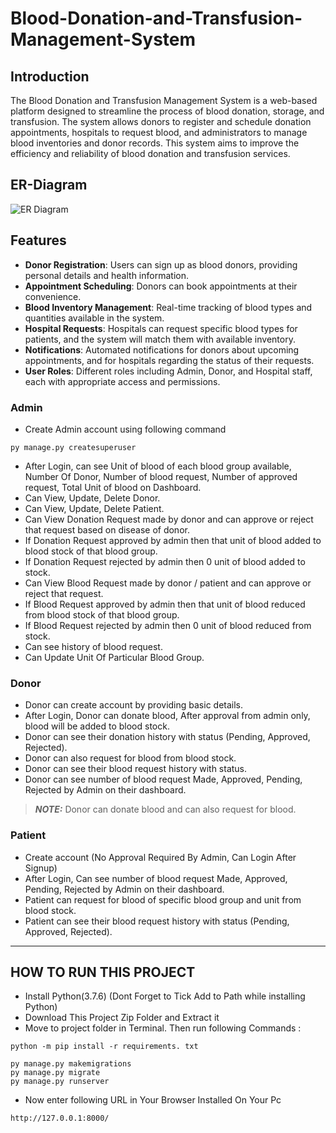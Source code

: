 # Blood-Donation-and-Transfusion-Management-System

## Introduction
The Blood Donation and Transfusion Management System is a web-based platform designed to streamline the process of blood donation, storage, and transfusion. The system allows donors to register and schedule donation appointments, hospitals to request blood, and administrators to manage blood inventories and donor records. This system aims to improve the efficiency and reliability of blood donation and transfusion services.

## ER-Diagram 

![ER Diagram](https://github.com/shreedhar19oct/DBMS-Blood-donor-patient-mangement-system/assets/73355893/b9d4d260-1b09-405d-b420-de82451c3bc3)

## Features
- **Donor Registration**: Users can sign up as blood donors, providing personal details and health information.
- **Appointment Scheduling**: Donors can book appointments at their convenience.
- **Blood Inventory Management**: Real-time tracking of blood types and quantities available in the system.
- **Hospital Requests**: Hospitals can request specific blood types for patients, and the system will match them with available inventory.
- **Notifications**: Automated notifications for donors about upcoming appointments, and for hospitals regarding the status of their requests.
- **User Roles**: Different roles including Admin, Donor, and Hospital staff, each with appropriate access and permissions.

### Admin
- Create Admin account using following command
```
py manage.py createsuperuser
```
- After Login, can see Unit of blood of each blood group available, Number Of Donor, Number of blood request, Number of approved request, Total Unit of blood on Dashboard.
- Can View, Update, Delete Donor.
- Can View, Update, Delete Patient.
- Can View Donation Request made by donor and can approve or reject that request based on disease of donor.
- If Donation Request approved by admin then that unit of blood added to blood stock of that blood group.
- If Donation Request rejected by admin then 0 unit of blood added to stock.
- Can View Blood Request made by donor / patient and can approve or reject that request.
- If Blood Request approved by admin then that unit of blood reduced from blood stock of that blood group.
- If Blood Request rejected by admin then 0 unit of blood reduced from stock.
- Can see history of blood request.
- Can Update Unit Of Particular Blood Group.


### Donor
- Donor can create account by providing basic details.
- After Login, Donor can donate blood, After approval from admin only, blood will be added to blood stock.
- Donor can see their donation history with status (Pending, Approved, Rejected).
- Donor can also request for blood from blood stock.
- Donor can see their blood request history with status.
- Donor can see number of blood request Made, Approved, Pending, Rejected by Admin on their dashboard.
> **_NOTE:_**  Donor can donate blood and can also request for blood.




### Patient
- Create account (No Approval Required By Admin, Can Login After Signup)
- After Login, Can see number of blood request Made, Approved, Pending, Rejected by Admin on their dashboard.
- Patient can request for blood of specific blood group and unit from blood stock.
- Patient can see their blood request history with status (Pending, Approved, Rejected).

---

## HOW TO RUN THIS PROJECT
- Install Python(3.7.6) (Dont Forget to Tick Add to Path while installing Python)
- Download This Project Zip Folder and Extract it
- Move to project folder in Terminal. Then run following Commands :

```
python -m pip install -r requirements. txt
```

```
py manage.py makemigrations
py manage.py migrate
py manage.py runserver
```
- Now enter following URL in Your Browser Installed On Your Pc
```
http://127.0.0.1:8000/
```
